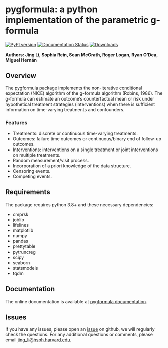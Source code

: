 # pygformula: a python implementation of the parametric g-formula

[![PyPI version](https://badge.fury.io/py/pygformula.svg)](https://pypi.org/project/pygformula)
[![Documentation Status](https://readthedocs.org/projects/pygformula/badge/?version=latest)](https://pygformula.readthedocs.io)
[![Downloads](https://static.pepy.tech/badge/pygformula)](https://pepy.tech/project/pygformula)

**Authors: Jing Li, Sophia Rein, Sean McGrath, Roger Logan, Ryan O’Dea, Miguel Hernán**


## Overview
The pygformula package implements the non-iterative conditional expectation (NICE) algorithm of the g-formula algorithm
(Robins, 1986). The g-formula can estimate an outcome’s counterfactual mean or risk under hypothetical treatment strategies
(interventions) when there is sufficient information on time-varying treatments and confounders.


### Features

* Treatments: discrete or continuous time-varying treatments.
* Outcomes: failure time outcomes or continuous/binary end of follow-up outcomes.
* Interventions: interventions on a single treatment or joint interventions on multiple treatments.
* Random measurement/visit process.
* Incorporation of a priori knowledge of the data structure.
* Censoring events.
* Competing events.


## Requirements

The package requires python 3.8+ and these necessary dependencies:

- cmprsk
- joblib
- lifelines
- matplotlib
- numpy
- pandas
- prettytable
- pytruncreg
- scipy
- seaborn
- statsmodels
- tqdm


## Documentation

The online documentation is available at [pygformula documentation](https://pygformula.readthedocs.io).

## Issues

If you have any issues, please open an [issue](https://github.com/CausalInference/pygformula/issues) on github, we will 
regularly check the questions. For any additional questions or comments, please email jing_li@hsph.harvard.edu.